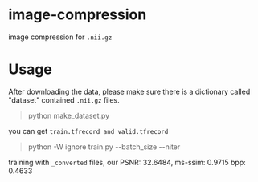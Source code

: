 # image-compression

image compression for `.nii.gz`

# Usage

After downloading the data, please make sure there is a dictionary called "dataset" contained `.nii.gz` files.

> python make_dataset.py

you can get `train.tfrecord and valid.tfrecord`

> python -W ignore train.py --batch_size <your batch size> --niter <your iters>

training with `_converted` files, our PSNR: 32.6484, ms-ssim: 0.9715 bpp: 0.4633
